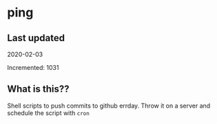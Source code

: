 # ping

## Last updated
2020-02-03

Incremented: 1031

## What is this??
Shell scripts to push commits to github errday. Throw it on a server and schedule the script with `cron`
